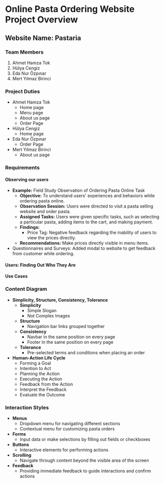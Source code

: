 # Online Pasta Ordering Website Project Overview

## Website Name: Pastaria

### Team Members
1. Ahmet Hamza Tok
2. Hülya Cengiz
3. Eda Nur Özpınar
4. Mert Yılmaz Birinci

### Project Duties
- Ahmet Hamza Tok
  - Home page
  - Menu page
  - About us page
  - Order Page
- Hülya Cengiz
  - Home page
- Eda Nur Özpınar
  - Order Page
- Mert Yılmaz Birinci
  - About us page

### Requirements
#### Observing our users
- **Example:** Field Study Observation of Ordering Pasta Online Task
  - **Objective:** To understand users' experiences and behaviors while ordering pasta online.
  - **Observation Session:** Users were directed to visit a pasta selling website and order pasta.
  - **Assigned Tasks:** Users were given specific tasks, such as selecting a particular pasta, adding items to the cart, and making payment.
  - **Findings:**
    - Price Tag: Negative feedback regarding the inability of users to view the prices directly.
  - **Recommendations:** Make prices directly visible in menu items.
- Questionnaires and Surveys: Added modal to website to get feedback from customer while ordering.

#### Users: Finding Out Who They Are

#### Use Cases

### Content Diagram
- **Simplicity, Structure, Consistency, Tolerance**
  - **Simplicity**
    - Simple Slogan
    - Not Complex Images
  - **Structure**
    - Navigation bar links grouped together
  - **Consistency**
    - Navbar in the same position on every page
    - Footer in the same position on every page
  - **Tolerance**
    - Pre-selected terms and conditions when placing an order
- **Human-Action Life Cycle**
  - Forming a Goal
  - Intention to Act
  - Planning the Action
  - Executing the Action
  - Feedback from the Action
  - Interpret the Feedback
  - Evaluate the Outcome

### Interaction Styles
- **Menus**
  - Dropdown menu for navigating different sections
  - Contextual menu for customizing pasta orders
- **Forms**
  - Input data or make selections by filling out fields or checkboxes
- **Buttons**
  - Interactive elements for performing actions
- **Scrolling**
  - Navigate through content beyond the visible area of the screen
- **Feedback**
  - Providing immediate feedback to guide interactions and confirm actions
